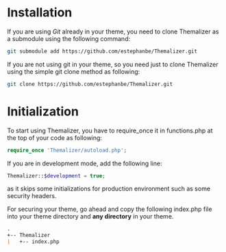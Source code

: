 # Installation

If you are using *Git* already in your theme, you need to clone Themalizer as a submodule using the following command:

```bash
git submodule add https://github.com/estephanbe/Themalizer.git
```

If you are not using git in your theme, so you need just to clone Themalizer using the simple git clone method as following:

```bash
git clone https://github.com/estephanbe/Themalizer.git
```



# Initialization

To start using Themalizer, you have to require_once it in functions.php at the top of your code as following:

```php
require_once 'Themalizer/autoload.php';
```



If you are in development mode, add the following line: 

```php
Themalizer::$development = true;
```

as it skips some initializations for production environment such as some security headers.



For securing your theme, go ahead and copy the following index.php file into your theme directory and **any directory** in your theme.

```markdown
.
+-- Themalizer
|	+-- index.php
```

